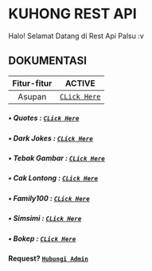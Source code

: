 # KUHONG REST API
Halo! Selamat Datang di
Rest Api Palsu :v




## DOKUMENTASI

 Fitur-fitur | ACTIVE |
| :-----------------: | :-------: |
| Asupan|[`CLick Here`](https://raw.githubusercontent.com/RC047/kuhong-api/main/asupan.js)|
##### • Quotes : [`CLick Here`](https://raw.githubusercontent.com/RC047/kuhong-api/main/quotes.js)
##### • Dark Jokes : [`CLick Here`](https://raw.githubusercontent.com/RC047/kuhong-api/main/darkjokes.js)
##### • Tebak Gambar : [`CLick Here`](https://raw.githubusercontent.com/RC047/kuhong-api/main/tebakgambar.js)
##### • Cak Lontong : [`CLick Here`](https://raw.githubusercontent.com/RC047/kuhong-api/main/caklontong.js)
##### • Family100 : [`CLick Here`](https://raw.githubusercontent.com/RC047/kuhong-api/main/family100.js)
##### • Simsimi : [`CLick Here`](https://raw.githubusercontent.com/RC047/kuhong-api/main/simsimi.js)
##### • Bokep : [`CLick Here`](https://raw.githubusercontent.com/RC047/kuhong-api/main/bokep.js)



#### Request? [`Hubungi Admin`](https://wa.me/62895337278647)
